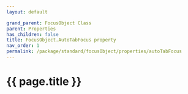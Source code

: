 ```yaml
---
layout: default

grand_parent: FocusObject Class
parent: Properties
has_children: false
title: FocusObject.AutoTabFocus property
nav_order: 1
permalink: /package/standard/focusObject/properties/autoTabFocus
---
```

# {{ page.title }}





